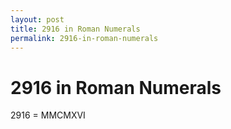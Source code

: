 ```yaml
---
layout: post
title: 2916 in Roman Numerals
permalink: 2916-in-roman-numerals
---
```


# 2916 in Roman Numerals

2916 = MMCMXVI
